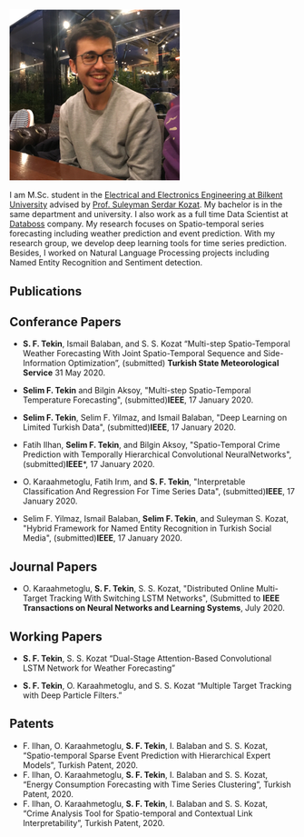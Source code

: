 
<img src="profile.png" alt="drawing" width="300"/>

I am M.Sc. student in the [Electrical and Electronics Engineering at Bilkent University](https://ee.bilkent.edu.tr/en/) advised by [Prof. Suleyman Serdar Kozat](http://kilyos.ee.bilkent.edu.tr/~kozat/). My bachelor is in the same department and university. I also work as a full time Data Scientist at [Databoss](http://data-boss.com.tr) company. My research focuses on Spatio-temporal series forecasting including weather prediction and event prediction. With my research group, we develop deep learning tools for time series prediction. Besides, I worked on Natural Language Processing projects including Named Entity Recognition and Sentiment detection. 

## Publications

## Conferance Papers

* **S. F. Tekin**, Ismail Balaban, and S. S. Kozat “Multi-step Spatio-Temporal Weather Forecasting With Joint Spatio-Temporal Sequence and Side-Information Optimization”, (submitted) **Turkish  State  Meteorological  Service** 31 May 2020.

* **Selim F. Tekin** and Bilgin Aksoy, "Multi-step Spatio-Temporal Temperature Forecasting", (submitted)**IEEE**, 17 January 2020.

* **Selim F. Tekin**, Selim F. Yilmaz, and Ismail Balaban, "Deep Learning on Limited Turkish Data", (submitted)**IEEE**, 17 January 2020.

* Fatih Ilhan, **Selim F. Tekin**, and Bilgin Aksoy, "Spatio-Temporal Crime Prediction with Temporally Hierarchical Convolutional NeuralNetworks", (submitted)**IEEE***, 17 January 2020.

* O. Karaahmetoglu, Fatih Irım, and **S. F. Tekin**, "Interpretable Classification And Regression For Time Series Data", (submitted)**IEEE**, 17 January 2020.

* Selim F. Yilmaz, Ismail Balaban, **Selim F. Tekin**, and Suleyman S. Kozat, "Hybrid Framework for Named Entity Recognition in Turkish Social Media", (submitted)**IEEE**, 17 January 2020.

## Journal Papers

* O. Karaahmetoglu, **S. F. Tekin**, S. S. Kozat, "Distributed Online Multi-Target Tracking With Switching LSTM Networks", (Submitted to **IEEE Transactions on Neural Networks and Learning Systems**, July 2020.

## Working Papers

* **S. F. Tekin**, S. S. Kozat “Dual-Stage Attention-Based Convolutional LSTM Network for Weather Forecasting”

* **S. F. Tekin**, O. Karaahmetoglu, and S. S. Kozat “Multiple Target Tracking with Deep Particle Filters.”

## Patents

* F. Ilhan, O. Karaahmetoglu, **S. F. Tekin**, I. Balaban and S. S. Kozat, “Spatio-temporal Sparse Event Prediction with Hierarchical Expert Models”, Turkish Patent, 2020.
* F. Ilhan, O. Karaahmetoglu, **S. F. Tekin**, I. Balaban and S. S. Kozat, “Energy Consumption Forecasting with Time Series Clustering”, Turkish Patent, 2020.
* F. Ilhan, O. Karaahmetoglu, **S. F. Tekin**, I. Balaban and S. S. Kozat, “Crime Analysis Tool for Spatio-temporal and Contextual Link Interpretability”, Turkish Patent, 2020.
